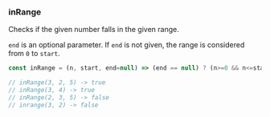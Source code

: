### inRange

Checks if the given number falls in the given range. 

`end` is an optional parameter. If `end` is not given, the range is considered from `0` to `start`.  

```js
const inRange = (n, start, end=null) => (end == null) ? (n>=0 && n<=start) : (n>=start && n<=end);

// inRange(3, 2, 5) -> true
// inRange(3, 4) -> true
// inRange(2, 3, 5) -> false
// inrange(3, 2) -> false
```